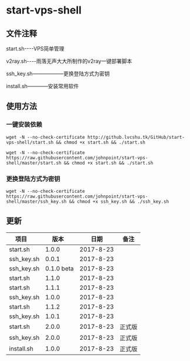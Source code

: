 # start-vps-shell #

## 文件注释 ##

start.sh----VPS简单管理

v2ray.sh----雨落无声大大所制作的v2ray一键部署脚本

ssh_key.sh——————更换登陆方式为密钥

install.sh————安装常用软件

## 使用方法 ##

### 一键安装依赖 ###

`wget -N --no-check-certificate http://github.lvcshu.tk/GitHub/start-vps-shell/start.sh && chmod +x start.sh && ./start.sh`

`wget -N --no-check-certificate https://raw.githubusercontent.com/johnpoint/start-vps-shell/master/start.sh && chmod +x start.sh && ./start.sh`

### 更换登陆方式为密钥 ###
`wget -N --no-check-certificate https://raw.githubusercontent.com/johnpoint/start-vps-shell/master/ssh_key.sh && chmod +x ssh_key.sh && ./ssh_key.sh`

## 更新 ##
| 项目      | 版本    |  日期  |备注|
|--------|--------|--------|--------|
| start.sh   |1.0.0|2017-8-23||
|ssh_key.sh|0.0.1|2017-8-23||
|ssh_key.sh |0.1.0 beta|2017-8-23||
| start.sh   |1.1.0|2017-8-23||
| start.sh   |1.1.1|2017-8-23||
|ssh_key.sh |1.0.0|2017-8-23||
| start.sh   |1.1.2|2017-8-23||
|ssh_key.sh |1.0.1|2017-8-23||
| start.sh |2.0.0 |2017-8-23|正式版|
|ssh_key.sh |2.0.0|2017-8-23|正式版|
|install.sh |1.0.0|2017-8-23|正式版|